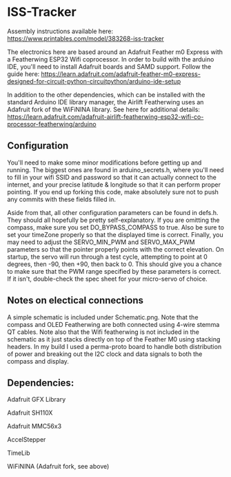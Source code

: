 # ISS-Tracker
Assembly instructions available here: https://www.printables.com/model/383268-iss-tracker

The electronics here are based around an Adafruit Feather m0 Express with a Featherwing ESP32 Wifi coprocessor. In order to build with the arduino IDE, you'll need to install Adafruit boards and SAMD support. Follow the guide here: https://learn.adafruit.com/adafruit-feather-m0-express-designed-for-circuit-python-circuitpython/arduino-ide-setup

In addition to the other dependencies, which can be installed with the standard Arduino IDE library manager, the Airlift Featherwing uses an Adafruit fork of the WiFiNINA library. See here for additional details: https://learn.adafruit.com/adafruit-airlift-featherwing-esp32-wifi-co-processor-featherwing/arduino

## Configuration
You'll need to make some minor modifications before getting up and running. The biggest ones are found in arduino_secrets.h, where you'll need to fill in your wifi SSID and password so that it can actually connect to the internet, and your precise latitude & longitude so that it can perform proper pointing. If you end up forking this code, make absolutely sure not to push any commits with these fields filled in.

Aside from that, all other configuration parameters can be found in defs.h. They should all hopefully be pretty self-explanatory. If you are omitting the compass, make sure you set DO_BYPASS_COMPASS to true. Also be sure to set your timeZone properly so that the displayed time is correct. Finally, you may need to adjust the SERVO_MIN_PWM and SERVO_MAX_PWM parameters so that the pointer properly points with the correct elevation. On startup, the servo will run through a test cycle, attempting to point at 0 degrees, then -90, then +90, then back to 0. This should give you a chance to make sure that the PWM range specified by these parameters is correct. If it isn't, double-check the spec sheet for your micro-servo of choice.

## Notes on electical connections
A simple schematic is included under Schematic.png. Note that the compass and OLED Featherwing are both connected using 4-wire stemma QT cables. Note also that the Wifi featherwing is not included in the schematic as it just stacks directly on top of the Feather M0 using stacking headers. In my build I used a perma-proto board to handle both distribution of power and breaking out the I2C clock and data signals to both the compass and display.

## Dependencies:
Adafruit GFX Library

Adafruit SH110X

Adafruit MMC56x3

AccelStepper

TimeLib

WiFiNINA (Adafruit fork, see above)
